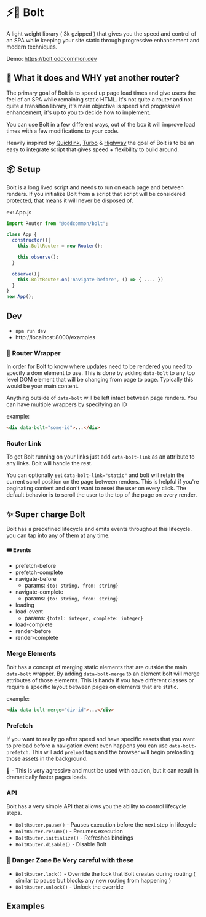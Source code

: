 # ⚡️🤖 Bolt

A light weight library ( 3k gzipped ) that gives you the speed and control of an SPA while keeping your site static through progressive enhancement and modern techniques.

Demo: https://bolt.oddcommon.dev

## 🧐 What it does and WHY yet another router?

The primary goal of Bolt is to speed up page load times and give users the feel of an SPA while remaining static HTML. It's not quite a router and not quite a transition library, it's main objective is speed and progressive enhancement, it's up to you to decide how to implement.

You can use Bolt in a few different ways, out of the box it will improve load times with a few modifications to your code.

Heavily inspired by [Quicklink](https://github.com/GoogleChromeLabs/quicklink), [Turbo](https://turbo.hotwired.dev/) & [Highway](https://highway.js.org/) the goal of Bolt is to be an easy to integrate script that gives speed + flexibility to build around.

## 📦 Setup

Bolt is a long lived script and needs to run on each page and between renders. If you initialize Bolt from a script that script will be considered protected, that means it will never be disposed of.

ex: App.js

```js
import Router from "@oddcommon/bolt";

class App {
  constructor(){
    this.BoltRouter = new Router();

    this.observe();
  }

  observe(){
    this.BoltRouter.on('navigate-before', () => { .... })
  }
}
new App();
```

## Dev

- `npm run dev`
- http://localhost:8000/examples

### 🔨 Router Wrapper

In order for Bolt to know where updates need to be rendered you need to specify a dom element to use. This is done by adding `data-bolt` to any top level DOM element that will be changing from page to page. Typically this would be your main content.

Anything outside of `data-bolt` will be left intact between page renders. You can have multiple wrappers by specifying an ID

example:

```html
<div data-bolt="some-id">...</div>
```

### Router Link

To get Bolt running on your links just add `data-bolt-link` as an attribute to any links. Bolt will handle the rest.

You can optionally set `data-bolt-link="static"` and bolt will retain the current scroll position on the page between renders. This is helpful if you're paginating content and don't want to reset the user on every click. The default behavior is to scroll the user to the top of the page on every render.

## ✨ Super charge Bolt

Bolt has a predefined lifecycle and emits events throughout this lifecycle. you can tap into any of them at any time.

#### 🎟 Events

- prefetch-before
- prefetch-complete
- navigate-before
  - params: `{to: string, from: string}`
- navigate-complete
  - params: `{to: string, from: string}`
- loading
- load-event
  - params: `{total: integer, complete: integer}`
- load-complete
- render-before
- render-complete

### Merge Elements

Bolt has a concept of merging static elements that are outside the main `data-bolt` wrapper. By adding `data-bolt-merge` to an element bolt will merge attributes of those elements. This is handy if you have different classes or require a specific layout between pages on elements that are static.

example:

```html
<div data-bolt-merge="div-id">...</div>
```

### Prefetch

If you want to really go after speed and have specific assets that you want to preload before a navigation event even happens you can use `data-bolt-prefetch`. This will add `preload` tags and the browser will begin preloading those assets in the background.

🚨 - This is very agressive and must be used with caution, but it can result in dramatically faster pages loads.

### API

Bolt has a very simple API that allows you the ability to control lifecycle steps.

- `BoltRouter.pause()` - Pauses execution before the next step in lifecycle
- `BoltRouter.resume()` - Resumes execution
- `BoltRouter.initialize()` - Refreshes bindings
- `BoltRouter.disable()` - Disable Bolt

### 🚨 Danger Zone Be Very careful with these

- `BoltRouter.lock()` - Override the lock that Bolt creates during routing ( similar to pause but blocks any new routing from happening )
- `BoltRouter.unlock()` - Unlock the override

## Examples
